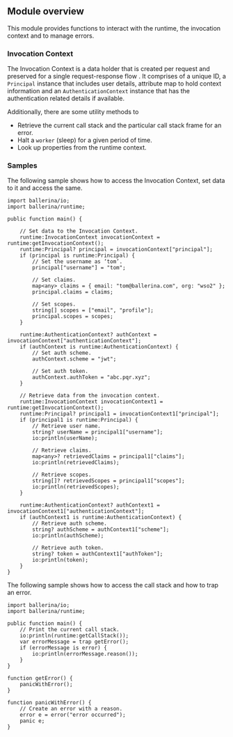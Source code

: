 ## Module overview

This module provides functions to interact with the runtime, the invocation context and to manage errors.

### Invocation Context

The Invocation Context is a data holder that is created per request and preserved for a single request-response flow
. It comprises of a unique ID, a `Principal` instance that includes user details, attribute map to hold context
 information and an `AuthenticationContext` instance that has the authentication related details if available.

Additionally, there are some utility methods to
* Retrieve the current call stack and the particular call stack frame for an error.
* Halt a `worker` (sleep) for a given period of time.
* Look up properties from the runtime context.

### Samples

The following sample shows how to access the Invocation Context, set data to it and access the same.
```ballerina
import ballerina/io;
import ballerina/runtime;

public function main() {

    // Set data to the Invocation Context.
    runtime:InvocationContext invocationContext = runtime:getInvocationContext();
    runtime:Principal? principal = invocationContext["principal"];
    if (principal is runtime:Principal) {
        // Set the username as ‘tom’.
        principal["username"] = "tom";

        // Set claims.
        map<any> claims = { email: "tom@ballerina.com", org: "wso2" };
        principal.claims = claims;

        // Set scopes.
        string[] scopes = ["email", "profile"];
        principal.scopes = scopes;
    }

    runtime:AuthenticationContext? authContext = invocationContext["authenticationContext"];
    if (authContext is runtime:AuthenticationContext) {
        // Set auth scheme.
        authContext.scheme = "jwt";

        // Set auth token.
        authContext.authToken = "abc.pqr.xyz";
    }

    // Retrieve data from the invocation context.
    runtime:InvocationContext invocationContext1 = runtime:getInvocationContext();
    runtime:Principal? principal1 = invocationContext1["principal"];
    if (principal1 is runtime:Principal) {
        // Retrieve user name.
        string? userName = principal1["username"];
        io:println(userName);

        // Retrieve claims.
        map<any>? retrievedClaims = principal1["claims"];
        io:println(retrievedClaims);

        // Retrieve scopes.
        string[]? retrievedScopes = principal1["scopes"];
        io:println(retrievedScopes);
    }

    runtime:AuthenticationContext? authContext1 = invocationContext1["authenticationContext"];
    if (authContext1 is runtime:AuthenticationContext) {
        // Retrieve auth scheme.
        string? authScheme = authContext1["scheme"];
        io:println(authScheme);

        // Retrieve auth token.
        string? token = authContext1["authToken"];
        io:println(token);
    }
}
```

The following sample shows how to access the call stack and how to trap an error.

```ballerina
import ballerina/io;
import ballerina/runtime;

public function main() {
    // Print the current call stack.
    io:println(runtime:getCallStack());
    var errorMessage = trap getError();
    if (errorMessage is error) {
        io:println(errorMessage.reason());
    }
}

function getError() {
    panicWithError();
}

function panicWithError() {
    // Create an error with a reason.
    error e = error("error occurred");
    panic e;
}
```
